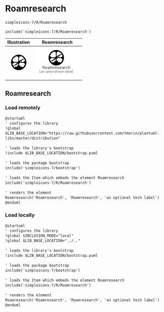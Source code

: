 # Roamresearch


```text
simpleicons-7/R/Roamresearch
```

```text
include('simpleicons-7/R/Roamresearch')
```



| Illustration | Roamresearch |
| :---: | :---: |
| ![illustration for Illustration](../../simpleicons-7/R/Roamresearch.png) | ![illustration for Roamresearch](../../simpleicons-7/R/Roamresearch.Local.png) |




## Roamresearch

### Load remotely
```plantuml
@startuml
' configures the library
!global $LIB_BASE_LOCATION="https://raw.githubusercontent.com/tmorin/plantuml-libs/master/distribution"

' loads the library's bootstrap
!include $LIB_BASE_LOCATION/bootstrap.puml

' loads the package bootstrap
include('simpleicons-7/bootstrap')

' loads the Item which embeds the element Roamresearch
include('simpleicons-7/R/Roamresearch')

' renders the element
Roamresearch('Roamresearch', 'Roamresearch', 'an optional tech label')
@enduml
```

### Load locally
```plantuml
@startuml
' configures the library
!global $INCLUSION_MODE="local"
!global $LIB_BASE_LOCATION="../.."

' loads the library's bootstrap
!include $LIB_BASE_LOCATION/bootstrap.puml

' loads the package bootstrap
include('simpleicons-7/bootstrap')

' loads the Item which embeds the element Roamresearch
include('simpleicons-7/R/Roamresearch')

' renders the element
Roamresearch('Roamresearch', 'Roamresearch', 'an optional tech label')
@enduml
```


